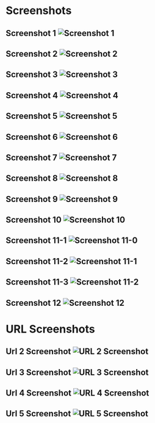 # Screenshots
## Screenshot 1 ![Screenshot 1](SCREENSHOT01.png)
## Screenshot 2 ![Screenshot 2](SCREENSHOT02.png)
## Screenshot 3 ![Screenshot 3](SCREENSHOT03.png)
## Screenshot 4 ![Screenshot 4](SCREENSHOT04.png)
## Screenshot 5 ![Screenshot 5](SCREENSHOT05.png)
## Screenshot 6 ![Screenshot 6](SCREENSHOT06.png)
## Screenshot 7 ![Screenshot 7](SCREENSHOT07.png)
## Screenshot 8 ![Screenshot 8](SCREENSHOT08.png)
## Screenshot 9 ![Screenshot 9](SCREENSHOT09.png)
## Screenshot 10 ![Screenshot 10](SCREENSHOT10.png)
## Screenshot 11-1 ![Screenshot 11-0](SCREENSHOT11_node_cpu_seconds_total.png)
## Screenshot 11-2 ![Screenshot 11-1](SCREENSHOT11_node_filesystem_size_bytes.png)
## Screenshot 11-3 ![Screenshot 11-2](SCREENSHOT11_node_memory_MemFree_bytes.png)
## Screenshot 12 ![Screenshot 12](SCREENSHOT12.png)

# URL Screenshots

## Url 2 Screenshot ![URL 2 Screenshot](URL02_SCREENSHOT.png)

## Url 3 Screenshot ![URL 3 Screenshot](URL03_SCREENSHOT.png)

## Url 4 Screenshot ![URL 4 Screenshot](URL04_SCREENSHOT.png)
## Url 5 Screenshot ![URL 5 Screenshot](URL05_SCREENSHOT.png)